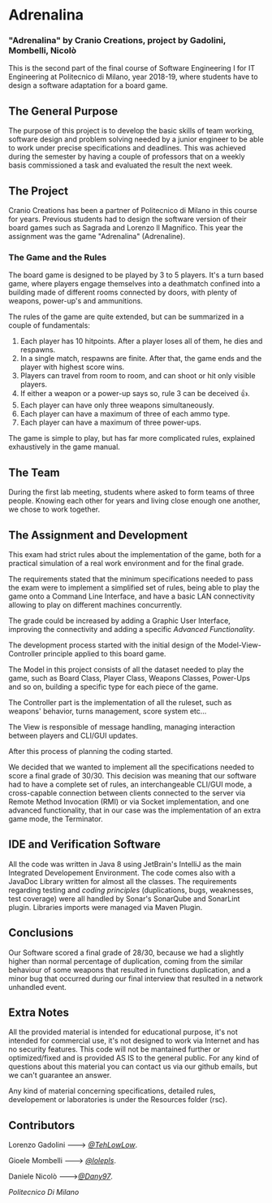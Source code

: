 Adrenalina
==========

### "Adrenalina" by Cranio Creations, project by Gadolini, Mombelli, Nicolò
 
 This is the second part of the final course of Software Engineering I for IT Engineering at Politecnico di Milano, year 2018-19,
 where students have to design a software adaptation for a board game.
 
 The General Purpose
 ----------------------
 
 The purpose of this project is to develop the basic skills of team working, software design and problem solving needed by a 
 junior engineer to be able to work under precise specifications and deadlines.
 This was achieved during the semester by having a couple of professors that on a weekly basis commissioned a task and evaluated
 the result the next week.
 
 
 The Project
 -----------
 
 Cranio Creations has been a partner of Politecnico di Milano in this course for years. Previous students had to design the 
 software version of their board games such as Sagrada and Lorenzo Il Magnifico. This year the assignment was the game "Adrenalina" (Adrenaline).
 
 ### The Game and the Rules
 
 The board game is designed to be played by 3 to 5 players. It's a turn based game, where players engage themselves into a deathmatch confined 
 into a building made of different rooms connected by doors, with plenty of weapons, power-up's and ammunitions.
 
The rules of the game are quite extended, but can be summarized in a couple of fundamentals:

1. Each player has 10 hitpoints. After a player loses all of them, he dies and respawns.
2. In a single match, respawns are finite. After that, the game ends and the player with highest score wins.
3. Players can travel from room to room, and can shoot or hit only visible players.
4. If either a weapon or a power-up says so, rule 3 can be deceived :+1:.
5. Each player can have only three weapons simultaneously.
6. Each player can have a maximum of three of each ammo type.
7. Each player can have a maximum of three power-ups.

The game is simple to play, but has far more complicated rules, explained exhaustively in the game manual.

The Team
--------
During the first lab meeting, students where asked to form teams of three people.
Knowing each other for years and living close enough one another, we chose to work together.

The Assignment and Development
--------------------------------

This exam had strict rules about the implementation of the game, both for a practical simulation of a real work environment 
and for the final grade. 

The requirements stated that the minimum specifications needed to pass the exam were to implement a simplified set of rules,
being able to play the game onto a Command Line Interface, and have a basic LAN connectivity allowing to play on different
machines concurrently. 

The grade could be increased by adding a Graphic User Interface, improving the connectivity and adding a specific
_Advanced Functionality_.

The development process started with the initial design of the Model-View-Controller principle applied to this board game.

The Model in this project consists of all the dataset needed to play the game, such as Board Class, Player Class, Weapons Classes,
Power-Ups and so on, building a specific type for each piece of the game.

The Controller part is the implementation of all the ruleset, such as weapons' behavior, turns management, score system etc...

The View is responsible of message handling, managing interaction between players and CLI/GUI updates.

After this process of planning the coding started.

We decided that we wanted to implement all the specifications needed to score a final grade of 30/30. This decision was meaning that our 
software had to have a complete set of rules, an interchangeable CLI/GUI mode, a cross-capable connection between clients connected
to the server via Remote Method Invocation (RMI) or via Socket implementation, and one advanced functionality, that in our case was
the implementation of an extra game mode, the Terminator.


IDE and Verification Software
------------------------------

All the code was written in Java 8 using JetBrain's IntelliJ as the main Integrated Developement Environment.
The code comes also with a JavaDoc Library written for almost all the classes.
The requirements regarding testing and _coding principles_ (duplications, bugs, weaknesses, test coverage) were all handled
by Sonar's SonarQube and SonarLint plugin.
Libraries imports were managed via Maven Plugin.


Conclusions
-----------

Our Software scored a final grade of 28/30, because we had a slightly higher than normal percentage of duplication, coming from
the similar behaviour of some weapons that resulted in functions duplication, and a minor bug that occurred during our final interview
that resulted in a network unhandled event.

Extra Notes
------------

All the provided material is intended for educational purpose, it's not intended for commercial use, it's not designed to work
via Internet and has no security features. This code will not be mantained further or optimized/fixed and is provided AS IS to the general public.
For any kind of questions about this material you can contact us via our github emails, but we can't guarantee an answer.

Any kind of material concerning specifications, detailed rules, developement or laboratories is under the Resources folder (rsc).

Contributors
------------

Lorenzo Gadolini ---> *[@TehLowLow](https://github.com/TehLowLow)*.

Gioele Mombelli ---> *[@lolepls](https://github.com/lolepls)*.

Daniele Nicolò --->*[@Dany97](https://github.com/Dany97)*.

*Politecnico Di Milano*

















